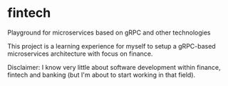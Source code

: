 # fintech
Playground for microservices based on gRPC and other technologies

This project is a learning experience for myself to setup a gRPC-based
microservices architecture with focus on finance.

Disclaimer: I know very little about software development within finance, 
fintech and banking (but I'm about to start working in that field).
